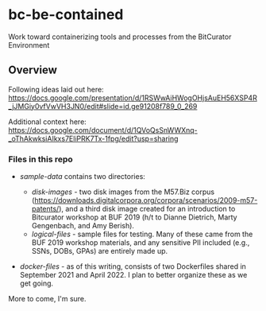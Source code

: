 # bc-be-contained
Work toward containerizing tools and processes from the BitCurator Environment

## Overview

Following ideas laid out here: https://docs.google.com/presentation/d/1RSWwAiHWogOHjsAuEH56XSP4R_jJMGiy0vfVwVH3JN0/edit#slide=id.ge91208f789_0_269

Additional context here: https://docs.google.com/document/d/1QVoQsSnWWXnq-_oThAkwksiAIkxs7EliPRK7Tx-1fpg/edit?usp=sharing
### Files in this repo
- _sample-data_ contains two directories:
  - _disk-images_ - two disk images from the M57.Biz corpus (https://downloads.digitalcorpora.org/corpora/scenarios/2009-m57-patents/), and a third disk image created for an introduction to Bitcurator workshop at BUF 2019 (h/t to Dianne Dietrich, Marty Gengenbach, and Amy Berish).
  - _logical-files_ - sample files for testing. Many of these came from the BUF 2019 workshop materials, and any sensitive PII included (e.g., SSNs, DOBs, GPAs) are entirely made up. 

- _docker-files_ - as of this writing, consists of two Dockerfiles shared in September 2021 and April 2022. I plan to better organize these as we get going.

More to come, I'm sure.
